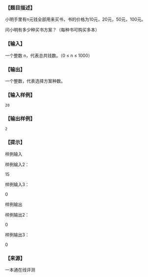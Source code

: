 ### 【题目描述】

小明手里有n元钱全部用来买书，书的价格为10元，20元，50元，100元。

问小明有多少种买书方案？（每种书可购买多本）

### 【输入】

一个整数 n，代表总共钱数。（0 ≤ n ≤ 1000）

### 【输出】

一个整数，代表选择方案种数。

### 【输入样例】

```
20
```

### 【输出样例】

```
2
```

### 【提示】

样例输入

样例输入2：

15

样例输入3：

0

样例输出

样例输出2：

0

样例输出3：

0


 ### 【来源】

 一本通在线评测 